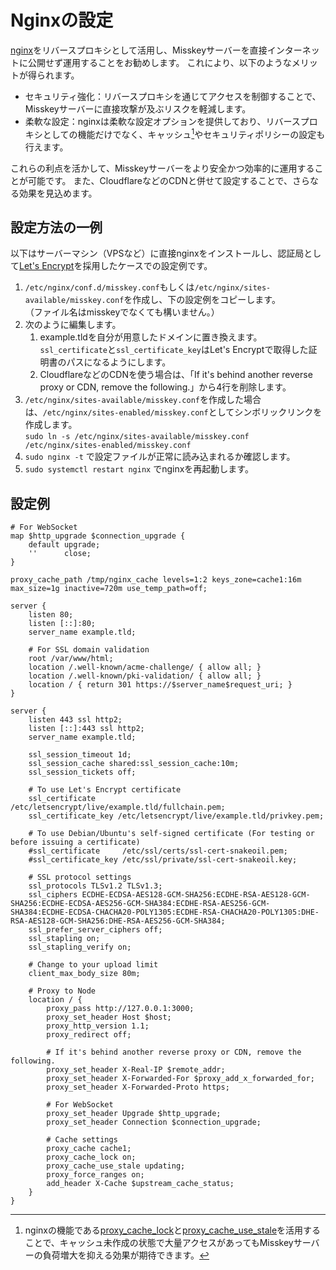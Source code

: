 # Nginxの設定

[nginx](https://nginx.org/)をリバースプロキシとして活用し、Misskeyサーバーを直接インターネットに公開せず運用することをお勧めします。
これにより、以下のようなメリットが得られます。

- セキュリティ強化：リバースプロキシを通じてアクセスを制御することで、Misskeyサーバーに直接攻撃が及ぶリスクを軽減します。
- 柔軟な設定：nginxは柔軟な設定オプションを提供しており、リバースプロキシとしての機能だけでなく、キャッシュ[^1]やセキュリティポリシーの設定も行えます。

これらの利点を活かして、Misskeyサーバーをより安全かつ効率的に運用することが可能です。
また、CloudflareなどのCDNと併せて設定することで、さらなる効果を見込めます。

[^1]: nginxの機能である[proxy_cache_lock](http://nginx.org/en/docs/http/ngx_http_proxy_module.html#proxy_cache_lock)と[proxy_cache_use_stale](http://nginx.org/en/docs/http/ngx_http_proxy_module.html#proxy_cache_use_stale)を活用することで、キャッシュ未作成の状態で大量アクセスがあってもMisskeyサーバーの負荷増大を抑える効果が期待できます。

## 設定方法の一例

以下はサーバーマシン（VPSなど）に直接nginxをインストールし、認証局として[Let's Encrypt](https://letsencrypt.org/)を採用したケースでの設定例です。

1. `/etc/nginx/conf.d/misskey.conf`もしくは`/etc/nginx/sites-available/misskey.conf`を作成し、下の設定例をコピーします。\
   （ファイル名はmisskeyでなくても構いません。）
2. 次のように編集します。
   1. example.tldを自分が用意したドメインに置き換えます。\
      `ssl_certificate`と`ssl_certificate_key`はLet's Encryptで取得した証明書のパスになるようにします。
   2. CloudflareなどのCDNを使う場合は、「If it's behind another reverse proxy or CDN, remove the following.」から4行を削除します。
3. `/etc/nginx/sites-available/misskey.conf`を作成した場合は、`/etc/nginx/sites-enabled/misskey.conf`としてシンボリックリンクを作成します。\
   `sudo ln -s /etc/nginx/sites-available/misskey.conf /etc/nginx/sites-enabled/misskey.conf`
4. `sudo nginx -t` で設定ファイルが正常に読み込まれるか確認します。
5. `sudo systemctl restart nginx` でnginxを再起動します。

## 設定例

```nginx
# For WebSocket
map $http_upgrade $connection_upgrade {
    default upgrade;
    ''      close;
}

proxy_cache_path /tmp/nginx_cache levels=1:2 keys_zone=cache1:16m max_size=1g inactive=720m use_temp_path=off;

server {
    listen 80;
    listen [::]:80;
    server_name example.tld;

    # For SSL domain validation
    root /var/www/html;
    location /.well-known/acme-challenge/ { allow all; }
    location /.well-known/pki-validation/ { allow all; }
    location / { return 301 https://$server_name$request_uri; }
}

server {
    listen 443 ssl http2;
    listen [::]:443 ssl http2;
    server_name example.tld;

    ssl_session_timeout 1d;
    ssl_session_cache shared:ssl_session_cache:10m;
    ssl_session_tickets off;

    # To use Let's Encrypt certificate
    ssl_certificate     /etc/letsencrypt/live/example.tld/fullchain.pem;
    ssl_certificate_key /etc/letsencrypt/live/example.tld/privkey.pem;

    # To use Debian/Ubuntu's self-signed certificate (For testing or before issuing a certificate)
    #ssl_certificate     /etc/ssl/certs/ssl-cert-snakeoil.pem;
    #ssl_certificate_key /etc/ssl/private/ssl-cert-snakeoil.key;

    # SSL protocol settings
    ssl_protocols TLSv1.2 TLSv1.3;
    ssl_ciphers ECDHE-ECDSA-AES128-GCM-SHA256:ECDHE-RSA-AES128-GCM-SHA256:ECDHE-ECDSA-AES256-GCM-SHA384:ECDHE-RSA-AES256-GCM-SHA384:ECDHE-ECDSA-CHACHA20-POLY1305:ECDHE-RSA-CHACHA20-POLY1305:DHE-RSA-AES128-GCM-SHA256:DHE-RSA-AES256-GCM-SHA384;
    ssl_prefer_server_ciphers off;
    ssl_stapling on;
    ssl_stapling_verify on;

    # Change to your upload limit
    client_max_body_size 80m;

    # Proxy to Node
    location / {
        proxy_pass http://127.0.0.1:3000;
        proxy_set_header Host $host;
        proxy_http_version 1.1;
        proxy_redirect off;

        # If it's behind another reverse proxy or CDN, remove the following.
        proxy_set_header X-Real-IP $remote_addr;
        proxy_set_header X-Forwarded-For $proxy_add_x_forwarded_for;
        proxy_set_header X-Forwarded-Proto https;

        # For WebSocket
        proxy_set_header Upgrade $http_upgrade;
        proxy_set_header Connection $connection_upgrade;

        # Cache settings
        proxy_cache cache1;
        proxy_cache_lock on;
        proxy_cache_use_stale updating;
        proxy_force_ranges on;
        add_header X-Cache $upstream_cache_status;
    }
}
```
